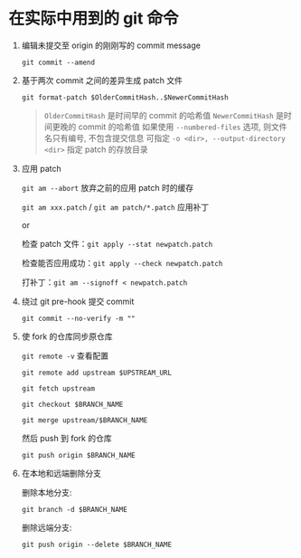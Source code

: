 # 在实际中用到的 git 命令

1. 编辑未提交至 origin 的刚刚写的 commit message

    `git commit --amend`

2. 基于两次 commit 之间的差异生成 patch 文件

    `git format-patch $OlderCommitHash..$NewerCommitHash`

    > `OlderCommitHash` 是时间早的 commit 的哈希值
    > `NewerCommitHash` 是时间更晚的 commit 的哈希值
    > 如果使用 `--numbered-files` 选项, 则文件名只有编号, 不包含提交信息
    > 可指定 `-o <dir>, --output-directory <dir>` 指定 patch 的存放目录

3. 应用 patch

    `git am --abort` 放弃之前的应用 patch 时的缓存

    `git am xxx.patch` / `git am patch/*.patch` 应用补丁

    or

    检查 patch 文件：`git apply --stat newpatch.patch`

    检查能否应用成功：`git apply --check newpatch.patch`

    打补丁：`git am --signoff < newpatch.patch`

4. 绕过 git pre-hook 提交 commit

    `git commit --no-verify -m ""`

5. 使 fork 的仓库同步原仓库

    `git remote -v` 查看配置

    `git remote add upstream $UPSTREAM_URL`

    `git fetch upstream`

    `git checkout $BRANCH_NAME`

    `git merge upstream/$BRANCH_NAME`

    然后 push 到 fork 的仓库

    `git push origin $BRANCH_NAME`

6. 在本地和远端删除分支

    删除本地分支:

    `git branch -d $BRANCH_NAME`

    删除远端分支:

    `git push origin --delete $BRANCH_NAME`
